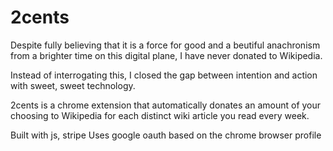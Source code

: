 # 2cents

Despite fully believing that it is a force for good and a beutiful anachronism from a brighter time on this digital plane, I have never donated to Wikipedia.

Instead of interrogating this, I closed the gap between intention and action with sweet, sweet technology.

2cents is a chrome extension that automatically donates an amount of your choosing to Wikipedia for each distinct wiki article you read every week.

Built with js, stripe
Uses google oauth based on the chrome browser profile
